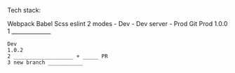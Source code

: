 Tech stack:

Webpack
    Babel
    Scss
    eslint
    2 modes
        - Dev
        - Dev server
        - Prod
Git
    Prod
    1.0.0
    1 ______________

    Dev
    1.0.2
    2 ___________________ + _____ PR
    3 new branch ___________
